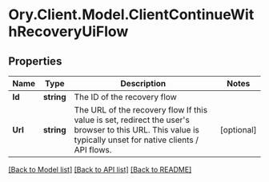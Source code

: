 # Ory.Client.Model.ClientContinueWithRecoveryUiFlow

## Properties

Name | Type | Description | Notes
------------ | ------------- | ------------- | -------------
**Id** | **string** | The ID of the recovery flow | 
**Url** | **string** | The URL of the recovery flow  If this value is set, redirect the user&#39;s browser to this URL. This value is typically unset for native clients / API flows. | [optional] 

[[Back to Model list]](../README.md#documentation-for-models) [[Back to API list]](../README.md#documentation-for-api-endpoints) [[Back to README]](../README.md)

